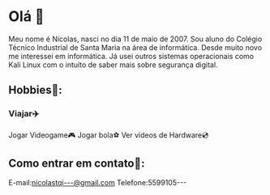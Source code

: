 # Olá 👋
Meu nome é Nícolas, nasci no dia 11 de maio de 2007.
Sou aluno do Colégio Técnico Industrial de Santa Maria na área de informática.
Desde muito novo me interessei em informática. Já usei outros sistemas operacionais como Kali Linux com o intuíto de saber mais sobre segurança digital.

## Hobbies🚀:
### Viajar✈️
Jogar Videogame🎮
Jogar bola⚽
Ver vídeos de Hardware💿

## Como entrar em contato📇:
E-mail:nicolastqi---@gmail.com
Telefone:5599105---




